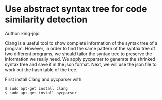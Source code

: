 # Use abstract syntax tree for code similarity detection
Author: king-jojo

Clang is a useful tool to show complete information of the syntax tree of a program. However, in order to find the same pattern of the syntax tree of two different programs, we should tailor the syntax tree to preserve the information we really need. We apply pycparser to generate the shrinked syntax tree and save it in the json format. Next, we will use the json file to work out the hash table of the tree. 

First install Clang and pycparser with: 

    $ sudo apt-get install clang
    $ sudo apt-get install pycparser

    
